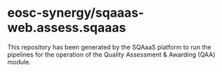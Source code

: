# eosc-synergy/sqaaas-web.assess.sqaaas
This repository has been generated by the SQAaaS platform to run the pipelines
for the operation of the
Quality Assessment & Awarding (QAA)
module.